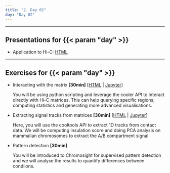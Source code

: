 ```yaml
---
title: "2. Day 02"
day: "Day 02"
---
```


---

## Presentations for {{< param "day" >}}

- Application to Hi-C: [HTML](/{{<myPackageUrl>}}Presentations/processing_NGS_data.html)

---

## Exercises for {{< param "day" >}}

- Interacting with the matrix **\[30min\]** [[HTML](/{{<myPackageUrl>}}Exercices/day01/interacting_matrix.html) | [Jupyter](/{{<myPackageUrl>}}Exercices/day01/interacting_matrix.ipynb)]

    You will be using python scripting and leverage the cooler API to interact directly with Hi-C matrices. This can help querying specific regions, computing statistics and generating more advanced visualisations.

- Extracting signal tracks from matrices **\[30min\]** [[HTML](/{{<myPackageUrl>}}Exercices/day01/interacting_matrix.html) | [Jupyter](/{{<myPackageUrl>}}Exercices/day01/interacting_matrix.ipynb)]

    Here, you will use the cooltools API to extract 1D tracks from contact data. We will be computing insulation score and doing PCA analysis on mammalian chromosomes to extract the A/B compartment signal.

- Pattern detection **[30min\]** 

    You will be introduced to Chromosight for supervised pattern detection and we will analyse the results to quantify differences between condiions.
